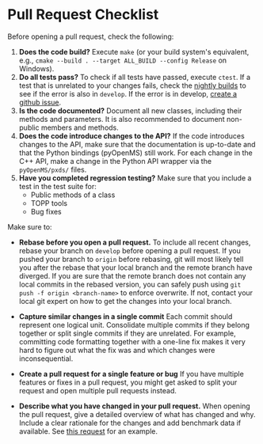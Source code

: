 Pull Request Checklist
======================

Before opening a pull request, check the following:

1. **Does the code build?**
  Execute `make` (or your build system's equivalent, e.g., `cmake --build . --target ALL_BUILD --config Release` on 
  Windows).
2. **Do all tests pass?**
   To check if all tests have passed, execute `ctest`.
   If a test that is unrelated to your changes fails, check the [nightly builds](http://cdash.openms.de/index.php?project=OpenMS)
   to see if the error is also in `develop`. If the error is in develop, [create a github issue](write-and-label-github-issues.md).
3. **Is the code documented?**
   Document all new classes, including their methods and parameters.
   It is also recommended to document non-public members and methods.
4. **Does the code introduce changes to the API?**
   If the code introduces changes to the API, make sure that the documentation is up-to-date and that the Python bindings
   (pyOpenMS) still work. For each change in the C++ API, make a change in the Python API wrapper via 
   the `pyOpenMS/pxds/` files.
5. **Have you completed regression testing?**
   Make sure that you include a test in the test suite for:
   - Public methods of a class
   - TOPP tools
   - Bug fixes

Make sure to:

- **Rebase before you open a pull request.**
  To include all recent changes, rebase your branch on `develop` before opening a pull request.
  If you pushed your branch to `origin` before rebasing, git will most likely tell you after the rebase that your
  local branch and the remote branch have diverged. If you are sure that the remote branch does not contain any local
  commits in the rebased version, you can safely push using `git push -f origin <branch-name>` to enforce overwrite. If
  not, contact your local git expert on how to get the changes into your local branch.

- **Capture similar changes in a single commit**
  Each commit should represent one logical unit. Consolidate multiple commits if they belong together or split single
  commits if they are unrelated. For example, committing code formatting together with a one-line fix makes it very hard
  to figure out what the fix was and which changes were inconsequential.

* **Create a pull request for a single feature or bug**
  If you have multiple features or fixes in a pull request, you might get asked to split your request and open multiple
  pull requests instead.

* **Describe what you have changed in your pull request.**
  When opening the pull request, give a detailed overview of what has changed and why. Include a clear rationale for the
  changes and add benchmark data if available. See [this request](https://github.com/bitly/dablooms/pull/19) for 
  an example.
